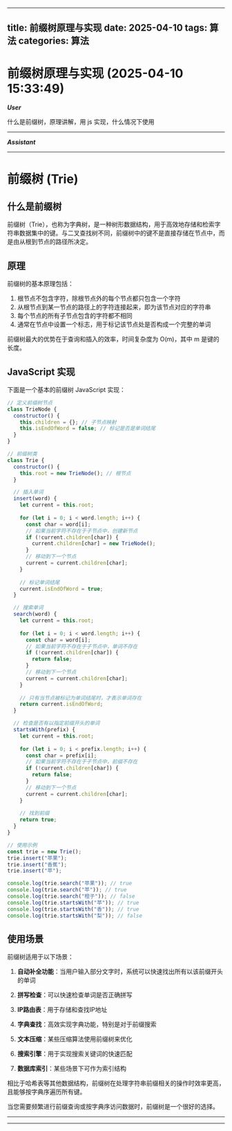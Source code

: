 <!-- Generated by SpecStory -->
---
title: 前缀树原理与实现
date: 2025-04-10
tags: 算法
categories: 算法
---

# 前缀树原理与实现 (2025-04-10 15:33:49)

_**User**_

什么是前缀树，原理讲解，用 js 实现，什么情况下使用

---

_**Assistant**_



---

# 前缀树 (Trie)

## 什么是前缀树

前缀树（Trie），也称为字典树，是一种树形数据结构，用于高效地存储和检索字符串数据集中的键。与二叉查找树不同，前缀树中的键不是直接存储在节点中，而是由从根到节点的路径所决定。

## 原理

前缀树的基本原理包括：

1. 根节点不包含字符，除根节点外的每个节点都只包含一个字符
2. 从根节点到某一节点的路径上的字符连接起来，即为该节点对应的字符串
3. 每个节点的所有子节点包含的字符都不相同
4. 通常在节点中设置一个标志，用于标记该节点处是否构成一个完整的单词

前缀树最大的优势在于查询和插入的效率，时间复杂度为 O(m)，其中 m 是键的长度。

## JavaScript 实现

下面是一个基本的前缀树 JavaScript 实现：

```javascript
// 定义前缀树节点
class TrieNode {
  constructor() {
    this.children = {}; // 子节点映射
    this.isEndOfWord = false; // 标记是否是单词结尾
  }
}

// 前缀树类
class Trie {
  constructor() {
    this.root = new TrieNode(); // 根节点
  }

  // 插入单词
  insert(word) {
    let current = this.root;
    
    for (let i = 0; i < word.length; i++) {
      const char = word[i];
      // 如果当前字符不存在于子节点中，创建新节点
      if (!current.children[char]) {
        current.children[char] = new TrieNode();
      }
      // 移动到下一个节点
      current = current.children[char];
    }
    
    // 标记单词结尾
    current.isEndOfWord = true;
  }

  // 搜索单词
  search(word) {
    let current = this.root;
    
    for (let i = 0; i < word.length; i++) {
      const char = word[i];
      // 如果当前字符不存在于子节点中，单词不存在
      if (!current.children[char]) {
        return false;
      }
      // 移动到下一个节点
      current = current.children[char];
    }
    
    // 只有当节点被标记为单词结尾时，才表示单词存在
    return current.isEndOfWord;
  }

  // 检查是否有以指定前缀开头的单词
  startsWith(prefix) {
    let current = this.root;
    
    for (let i = 0; i < prefix.length; i++) {
      const char = prefix[i];
      // 如果当前字符不存在于子节点中，前缀不存在
      if (!current.children[char]) {
        return false;
      }
      // 移动到下一个节点
      current = current.children[char];
    }
    
    // 找到前缀
    return true;
  }
}

// 使用示例
const trie = new Trie();
trie.insert("苹果");
trie.insert("香蕉");
trie.insert("苹");

console.log(trie.search("苹果")); // true
console.log(trie.search("苹")); // true
console.log(trie.search("橙子")); // false
console.log(trie.startsWith("苹")); // true
console.log(trie.startsWith("香")); // true
console.log(trie.startsWith("梨")); // false
```

## 使用场景

前缀树适用于以下场景：

1. **自动补全功能**：当用户输入部分文字时，系统可以快速找出所有以该前缀开头的单词

2. **拼写检查**：可以快速检查单词是否正确拼写

3. **IP路由表**：用于存储和查找IP地址

4. **字典查找**：高效实现字典功能，特别是对于前缀搜索

5. **文本压缩**：某些压缩算法使用前缀树来优化

6. **搜索引擎**：用于实现搜索关键词的快速匹配

7. **数据库索引**：某些场景下可作为索引结构

相比于哈希表等其他数据结构，前缀树在处理字符串前缀相关的操作时效率更高，且能够按字典序遍历所有键。

当您需要频繁进行前缀查询或按字典序访问数据时，前缀树是一个很好的选择。

---



---

